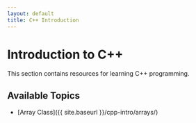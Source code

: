 ```yaml
---
layout: default
title: C++ Introduction
---
```


# Introduction to C++

This section contains resources for learning C++ programming.

## Available Topics

- [Array Class]({{ site.baseurl }}/cpp-intro/arrays/)
